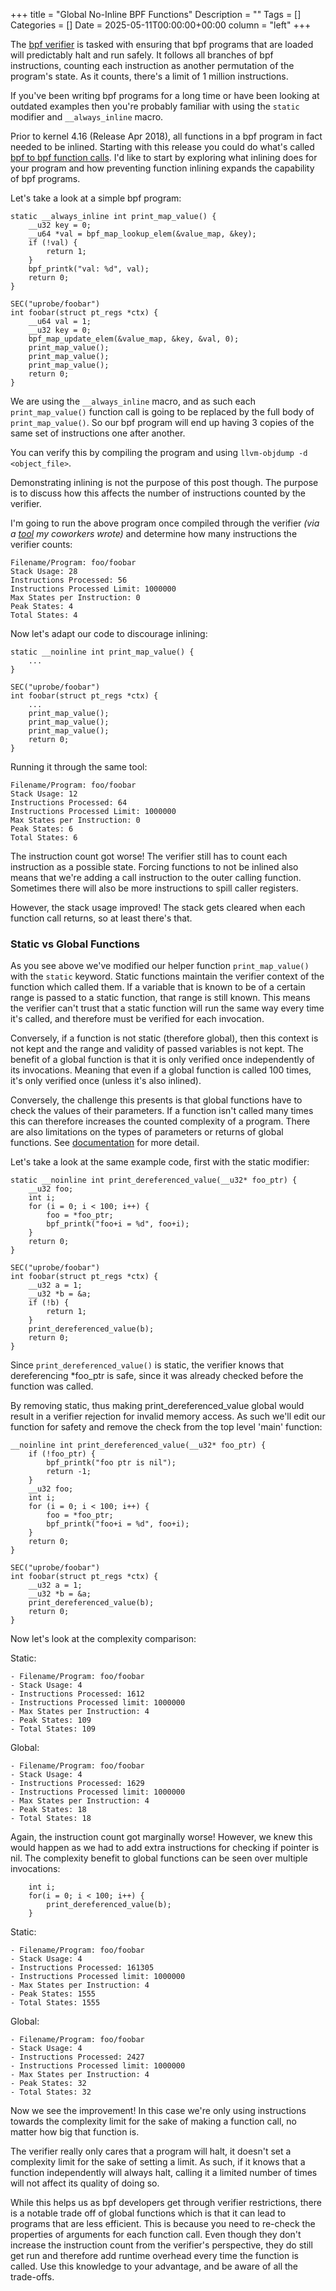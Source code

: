 +++
title = "Global No-Inline BPF Functions"
Description = ""
Tags = []
Categories = []
Date = 2025-05-11T00:00:00+00:00
column = "left"
+++

The [bpf verifier](https://docs.ebpf.io/linux/concepts/verifier/) is tasked with ensuring that bpf programs that are loaded will predictably halt and run safely. It follows all branches of bpf instructions, counting each instruction as another permutation of the program's state. As it counts, there's a limit of 1 million instructions. 

If you've been writing bpf programs for a long time or have been looking at outdated examples then you're probably familiar with using the `static` modifier and `__always_inline` macro.

Prior to kernel 4.16 (Release Apr 2018), all functions in a bpf program in fact needed to be inlined. Starting with this release you could do what's called [bpf to bpf function calls](https://docs.cilium.io/en/stable/reference-guides/bpf/architecture/#bpf-to-bpf-calls). I'd like to start by exploring what inlining does for your program and how preventing function inlining expands the capability of bpf programs.

Let's take a look at a simple bpf program:

```
static __always_inline int print_map_value() {
    __u32 key = 0;
    __u64 *val = bpf_map_lookup_elem(&value_map, &key);
    if (!val) {
        return 1;
    }
    bpf_printk("val: %d", val);
    return 0;
}

SEC("uprobe/foobar")
int foobar(struct pt_regs *ctx) {
    __u64 val = 1;
    __u32 key = 0;
    bpf_map_update_elem(&value_map, &key, &val, 0);
    print_map_value();
    print_map_value();
    print_map_value();
    return 0;
}
```

We are using the `__always_inline` macro, and as such each `print_map_value()` function call is going to be replaced by the full body of `print_map_value()`. So our bpf program will end up having 3 copies of the same set of instructions one after another.

You can verify this by compiling the program and using `llvm-objdump -d <object_file>`.

Demonstrating inlining is not the purpose of this post though. The purpose is to discuss how this affects the number of instructions counted by the verifier.

I'm going to run the above program once compiled through the verifier _(via a [tool](https://github.com/DataDog/datadog-agent/tree/main/pkg/ebpf/verifier/calculator) my coworkers wrote)_ and determine how many instructions the verifier counts:

```
Filename/Program: foo/foobar  
Stack Usage: 28  
Instructions Processed: 56  
Instructions Processed Limit: 1000000  
Max States per Instruction: 0  
Peak States: 4  
Total States: 4  
```

Now let's adapt our code to discourage inlining:

```
static __noinline int print_map_value() {
    ...
}

SEC("uprobe/foobar")
int foobar(struct pt_regs *ctx) {
    ...
    print_map_value();
    print_map_value();
    print_map_value();
    return 0;
}
```

Running it through the same tool:

```
Filename/Program: foo/foobar
Stack Usage: 12
Instructions Processed: 64
Instructions Processed Limit: 1000000
Max States per Instruction: 0
Peak States: 6
Total States: 6
```

The instruction count got worse! The verifier still has to count each instruction as a possible state. Forcing functions to not be inlined also means that we're adding a call instruction to the outer calling function. Sometimes there will also be more instructions to spill caller registers.

However, the stack usage improved! The stack gets cleared when each function call returns, so at least there's that.

### Static vs Global Functions

As you see above we've modified our helper function `print_map_value()` with the `static` keyword. Static functions maintain the verifier context of the function which called them. If a variable that is known to be of a certain range is passed to a static function, that range is still known. This means the verifier can't trust that a static function will run the same way every time it's called, and therefore must be verified for each invocation.

Conversely, if a function is not static (therefore global), then this context is not kept and the range and validity of passed variables is not kept. The benefit of a global function is that it is only verified once independently of its invocations. Meaning that even if a global function is called 100 times, it's only verified once (unless it's also inlined).

Conversely, the challenge this presents is that global functions have to check the values of their parameters. If a function isn't called many times this can therefore increases the counted complexity of a program. There are also limitations on the types of parameters or returns of global functions. See [documentation](https://docs.ebpf.io/linux/concepts/functions/#pointers-in-global-functions) for more detail.

Let's take a look at the same example code, first with the static modifier:

```
static __noinline int print_dereferenced_value(__u32* foo_ptr) {
    __u32 foo;
    int i;
    for (i = 0; i < 100; i++) {
        foo = *foo_ptr;
        bpf_printk("foo+i = %d", foo+i);
    }
    return 0;
}

SEC("uprobe/foobar")
int foobar(struct pt_regs *ctx) {
    __u32 a = 1;
    __u32 *b = &a;
    if (!b) {
        return 1;
    }
    print_dereferenced_value(b);
    return 0;
}

```

Since `print_dereferenced_value()` is static, the verifier knows that dereferencing *foo_ptr is safe, since it was already checked before the function was called. 

By removing static, thus making print_dereferenced_value global would result in a verifier rejection for invalid memory access. As such we'll edit our function for safety and remove the check from the top level 'main' function:

```
__noinline int print_dereferenced_value(__u32* foo_ptr) {
    if (!foo_ptr) {
        bpf_printk("foo ptr is nil");
        return -1;
    }
    __u32 foo;
    int i;
    for (i = 0; i < 100; i++) {
        foo = *foo_ptr;
        bpf_printk("foo+i = %d", foo+i);
    }
    return 0;
}

SEC("uprobe/foobar")
int foobar(struct pt_regs *ctx) {
    __u32 a = 1;
    __u32 *b = &a;
    print_dereferenced_value(b);
    return 0;
}
```

Now let's look at the complexity comparison:

Static:
```
- Filename/Program: foo/foobar
- Stack Usage: 4
- Instructions Processed: 1612
- Instructions Processed limit: 1000000
- Max States per Instruction: 4
- Peak States: 109
- Total States: 109
```

Global:
```
- Filename/Program: foo/foobar
- Stack Usage: 4
- Instructions Processed: 1629
- Instructions Processed limit: 1000000
- Max States per Instruction: 4
- Peak States: 18
- Total States: 18
```

Again, the instruction count got marginally worse! However, we knew this would happen as we had to add extra instructions for checking if pointer is nil. The complexity benefit to global functions can be seen over multiple invocations:

```
    int i;
    for(i = 0; i < 100; i++) {
        print_dereferenced_value(b);
    }
```

Static:

```
- Filename/Program: foo/foobar
- Stack Usage: 4
- Instructions Processed: 161305
- Instructions Processed limit: 1000000
- Max States per Instruction: 4
- Peak States: 1555
- Total States: 1555
```

Global:

```
- Filename/Program: foo/foobar
- Stack Usage: 4
- Instructions Processed: 2427
- Instructions Processed limit: 1000000
- Max States per Instruction: 4
- Peak States: 32
- Total States: 32
```

Now we see the improvement! In this case we're only using instructions towards the complexity limit for the sake of making a function call, no matter how big that function is. 

The verifier really only cares that a program will halt, it doesn't set a complexity limit for the sake of setting a limit. As such, if it knows that a function independently will always halt, calling it a limited number of times will not affect its quality of doing so.

While this helps us as bpf developers get through verifier restrictions, there is a notable trade off of global functions which is that it can lead to programs that are less efficient. This is because you need to re-check the properties of arguments for each function call. Even though they don't increase the instruction count from the verifier's perspective, they do still get run and therefore add runtime overhead every time the function is called. Use this knowledge to your advantage, and be aware of all the trade-offs.
